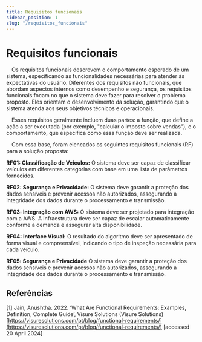 ```yaml
---
title: Requisitos funcionais
sidebar_position: 1
slug: "/requisitos_funcionais"
---
```


# Requisitos funcionais

&emsp;Os requisitos funcionais descrevem o comportamento esperado de um sistema, especificando as funcionalidades necessárias para atender às expectativas do usuário. Diferentes dos requisitos não funcionais, que abordam aspectos internos como desempenho e segurança, os requisitos funcionais focam no que o sistema deve fazer para resolver o problema proposto. Eles orientam o desenvolvimento da solução, garantindo que o sistema atenda aos seus objetivos técnicos e operacionais.

&emsp;Esses requisitos geralmente incluem duas partes: a função, que define a ação a ser executada (por exemplo, "calcular o imposto sobre vendas"), e o comportamento, que especifica como essa função deve ser realizada.

&emsp;Com essa base, foram elencados os seguintes requisitos funcionais (RF) para a solução proposta:

**RF01: Classificação de Veículos:**
O sistema deve ser capaz de classificar veículos em diferentes categorias com base em uma lista de parâmetros fornecidos.

**RF02: Segurança e Privacidade:**
O sistema deve garantir a proteção dos dados sensíveis e prevenir acessos não autorizados, assegurando a integridade dos dados durante o processamento e transmissão.

**RF03: Integração com AWS:**
O sistema deve ser projetado para integração com a AWS. A infraestrutura deve ser capaz de escalar automaticamente conforme a demanda e assegurar alta disponibilidade.

**RF04: Interface Visual:**
O resultado do algoritmo deve ser apresentado de forma visual e compreensível, indicando o tipo de inspeção necessária para cada veículo.

**RF05: Segurança e Privacidade**
O sistema deve garantir a proteção dos dados sensíveis e prevenir acessos não autorizados, assegurando a integridade dos dados durante o processamento e transmissão. 

## Referências
[1] Jain, Anushtha. 2022. ‘What Are Functional Requirements: Examples, Definition, Complete Guide’, Visure Solutions (Visure Solutions) [https://visuresolutions.com/pt/blog/functional-requirements/](https://visuresolutions.com/pt/blog/functional-requirements/) [accessed 20 April 2024]
